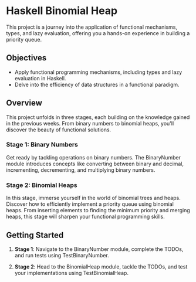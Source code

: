 # Haskell Binomial Heap

 This project is a journey into the application of functional mechanisms, types, and lazy evaluation, offering you a hands-on experience in building a priority queue.

## Objectives

- Apply functional programming mechanisms, including types and lazy evaluation in Haskell.
- Delve into the efficiency of data structures in a functional paradigm.

## Overview

This project unfolds in three stages, each building on the knowledge gained in the previous weeks. From binary numbers to binomial heaps, you'll discover the beauty of functional solutions.

### Stage 1: Binary Numbers

Get ready by tackling operations on binary numbers. The BinaryNumber module introduces concepts like converting between binary and decimal, incrementing, decrementing, and multiplying binary numbers.

### Stage 2: Binomial Heaps

In this stage, immerse yourself in the world of binomial trees and heaps. Discover how to efficiently implement a priority queue using binomial heaps. From inserting elements to finding the minimum priority and merging heaps, this stage will sharpen your functional programming skills.

## Getting Started

1. **Stage 1**: Navigate to the BinaryNumber module, complete the TODOs, and run tests using TestBinaryNumber.

2. **Stage 2**: Head to the BinomialHeap module, tackle the TODOs, and test your implementations using TestBinomialHeap.

